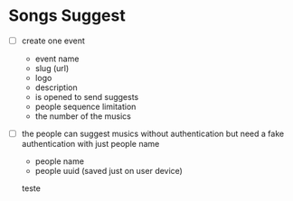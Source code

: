 # Songs Suggest

  - [ ] create one event
    - event name
    - slug (url)
    - logo
    - description
    - is opened to send suggests
    - people sequence limitation
    - the number of the musics
 
  - [ ] the people can suggest musics without authentication but need a fake authentication with just people name
    - people name
    - people uuid (saved just on user device)



    teste